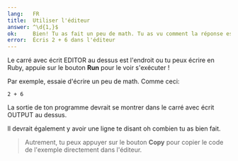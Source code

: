 ```yaml
---
lang:   FR
title:  Utiliser l'éditeur
answer: ^\d{1,}$
ok:     Bien! Tu as fait un peu de math. Tu as vu comment la réponse est apparue ?
error:  Écris 2 + 6 dans l'éditeur
---
```


Le carré avec écrit EDITOR au dessus est l'endroit ou tu peux écrire en Ruby, appuie sur le bouton **Run** pour le voir s'exécuter !

Par exemple, essaie d'écrire un peu de math. Comme ceci:

    2 + 6

La sortie de ton programme devrait se montrer dans le carré avec écrit OUTPUT au dessus.

Il devrait également y avoir une ligne te disant oh combien tu as bien fait.

> Autrement, tu peux appuyer sur le bouton __Copy__ pour copier le code de l'exemple directement dans l'éditeur.
